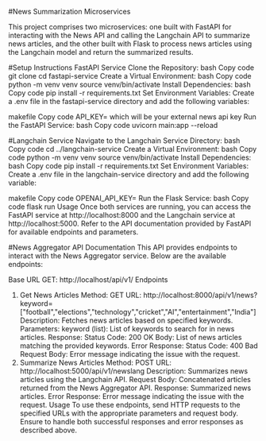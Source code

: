 #News Summarization Microservices


This project comprises two microservices: one built with FastAPI for interacting with the News API and calling the Langchain API to summarize news articles, and the other built with Flask to process news articles using the Langchain model and return the summarized results.

#Setup Instructions
FastAPI Service
Clone the Repository:
bash
Copy code
git clone <repository-url>
cd fastapi-service
Create a Virtual Environment:
bash
Copy code
python -m venv venv
source venv/bin/activate
Install Dependencies:
bash
Copy code
pip install -r requirements.txt
Set Environment Variables:
Create a .env file in the fastapi-service directory and add the following variables:

makefile
Copy code
API_KEY=<your-news-api-key> which will be your external news api key
Run the FastAPI Service:
bash
Copy code
uvicorn main:app --reload

#Langchain Service
Navigate to the Langchain Service Directory:
bash
Copy code
cd ../langchain-service
Create a Virtual Environment:
bash
Copy code
python -m venv venv
source venv/bin/activate
Install Dependencies:
bash
Copy code
pip install -r requirements.txt
Set Environment Variables:
Create a .env file in the langchain-service directory and add the following variable:

makefile
Copy code
OPENAI_API_KEY=<your-langchain-api-key>
Run the Flask Service:
bash
Copy code
flask run
Usage
Once both services are running, you can access the FastAPI service at http://localhost:8000 and the Langchain service at http://localhost:5000. Refer to the API documentation provided by FastAPI for available endpoints and parameters.


#News Aggregator API Documentation
This API provides endpoints to interact with the News Aggregator service. Below are the available endpoints:

Base URL
GET: http://localhost/api/v1/
Endpoints
1. Get News Articles
Method: GET
URL: http://localhost:8000/api/v1/news?keyword=["football","elections","technology","cricket","AI","entertainment","India"]
Description: Fetches news articles based on specified keywords.
Parameters:
keyword (list): List of keywords to search for in news articles.
Response:
Status Code: 200 OK
Body: List of news articles matching the provided keywords.
Error Response:
Status Code: 400 Bad Request
Body: Error message indicating the issue with the request.
2. Summarize News Articles
Method: POST
URL: http://localhost:5000/api/v1/newslang
Description: Summarizes news articles using the Langchain API.
Request Body:
Concatenated articles returned from the News Aggregator API.
Response:
Summarized news articles.
Error Response:
Error message indicating the issue with the request.
Usage
To use these endpoints, send HTTP requests to the specified URLs with the appropriate parameters and request body. Ensure to handle both successful responses and error responses as described above.



